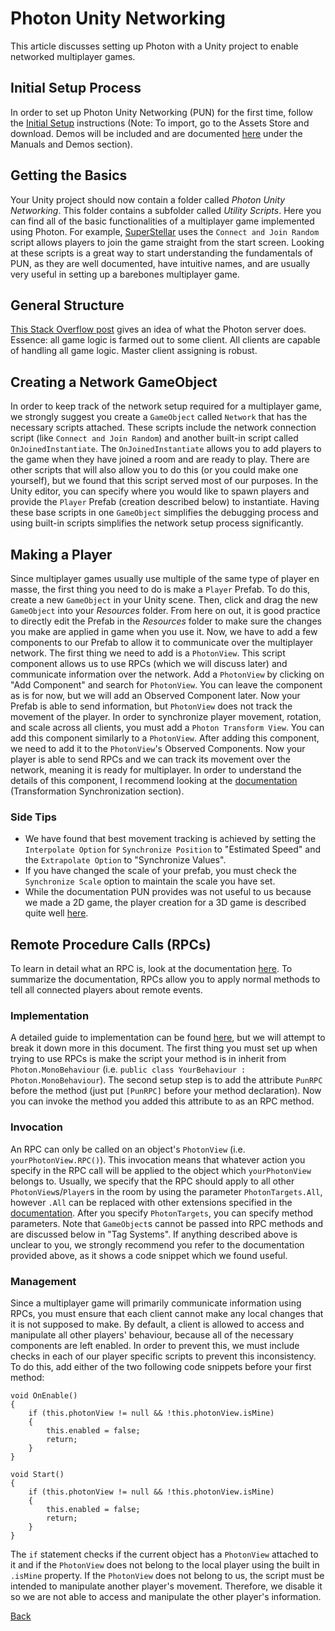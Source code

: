 # Photon Unity Networking

This article discusses setting up Photon with a Unity project to enable networked multiplayer games.

## Initial Setup Process

In order to set up Photon Unity Networking (PUN) for the first time, follow the [Initial Setup](https://doc.photonengine.com/en-us/pun/current/getting-started/initial-setup) instructions (Note: To import, go to the Assets Store and download. Demos will be included and are documented [here](https://doc.photonengine.com/en-us/pun/current/getting-started/pun-intro) under the Manuals and Demos section).

## Getting the Basics

Your Unity project should now contain a folder called _Photon Unity Networking_. This folder contains a subfolder called _Utility Scripts_. Here you can find all of the basic functionalities of a multiplayer game implemented using Photon. For example, [SuperStellar](https://github.com/UVASGD/spring-2017-superstellar) uses the `Connect and Join Random` script allows players to join the game straight from the start screen. Looking at these scripts is a great way to start understanding the fundamentals of PUN, as they are well documented, have intuitive names, and are usually very useful in setting up a barebones multiplayer game.

## General Structure

[This Stack Overflow post](http://stackoverflow.com/questions/37743191/when-to-use-photon-networking-master-client) gives an idea of what the Photon server does. Essence: all game logic is farmed out to some client. All clients are capable of handling all game logic. Master client assigning is robust.

## Creating a Network GameObject

In order to keep track of the network setup required for a multiplayer game, we strongly suggest you create a `GameObject` called `Network` that has the necessary scripts attached. These scripts include the network connection script (like `Connect and Join Random`) and another built-in script called `OnJoinedInstantiate`. The `OnJoinedInstantiate` allows you to add players to the game when they have joined a room and are ready to play. There are other scripts that will also allow you to do this (or you could make one yourself), but we found that this script served most of our purposes.  In the Unity editor, you can specify where you would like to spawn players and provide the `Player` Prefab (creation described below) to instantiate. Having these base scripts in one `GameObject` simplifies the debugging process and using built-in scripts simplifies the network setup process significantly.

## Making a Player

Since multiplayer games usually use multiple of the same type of player en masse, the first thing you need to do is make a `Player` Prefab. To do this, create a new `GameObject` in your Unity scene. Then, click and drag the new `GameObject` into your _Resources_ folder. From here on out, it is good practice to directly edit the Prefab in the _Resources_ folder to make sure the changes you make are applied in game when you use it. Now, we have to add a few components to our Prefab to allow it to communicate over the multiplayer network. The first thing we need to add is a `PhotonView`. This script component allows us to use RPCs (which we will discuss later) and communicate information over the network. Add a `PhotonView` by clicking on "Add Component" and search for `PhotonView`. You can leave the component as is for now, but we will add an Observed Component later. Now your Prefab is able to send information, but `PhotonView` does not track the movement of the player. In order to synchronize player movement, rotation, and scale across all clients, you must add a `Photon Transform View`. You can add this component similarly to a `PhotonView`. After adding this component, we need to add it to the `PhotonView`'s Observed Components. Now your player is able to send RPCs and we can track its movement over the network, meaning it is ready for multiplayer. In order to understand the details of this component, I recommend looking at the [documentation](https://doc.photonengine.com/en-us/pun/current/tutorials/pun-basics-tutorial/player-networking#trans_sync) (Transformation Synchronization section).

### Side Tips

* We have found that best movement tracking is achieved by setting the `Interpolate Option` for `Synchronize Position` to "Estimated Speed" and the `Extrapolate Option` to "Synchronize Values".
* If you have changed the scale of your prefab, you must check the `Synchronize Scale` option to maintain the scale you have set.
* While the documentation PUN provides was not useful to us because we made a 2D game, the player creation for a 3D game is described quite well [here](https://doc.photonengine.com/en-us/pun/current/tutorials/pun-basics-tutorial/player-prefab).

## Remote Procedure Calls (RPCs)

To learn in detail what an RPC is, look at the documentation [here](https://doc.photonengine.com/en-us/pun/current/manuals-and-demos/rpcsandraiseevent). To summarize the documentation, RPCs allow you to apply normal methods to tell all connected players about remote events. 

### Implementation

A detailed guide to implementation can be found [here](https://doc.photonengine.com/en-us/pun/current/manuals-and-demos/rpcsandraiseevent), but we will attempt to break it down more in this document. The first thing you must set up when trying to use RPCs is make the script your method is in inherit from `Photon.MonoBehaviour` (i.e. `public class YourBehaviour : Photon.MonoBehaviour`). The second setup step is to add the attribute `PunRPC` before the method (just put `[PunRPC]` before your method declaration). Now you can invoke the method you added this attribute to as an RPC method.

### Invocation

An RPC can only be called on an object's `PhotonView` (i.e. `yourPhotonView.RPC()`). This invocation means that whatever action you specify in the RPC call will be applied to the object which `yourPhotonView` belongs to. Usually, we specify that the RPC should apply to all other `PhotonView`s/`Player`s in the room by using the parameter `PhotonTargets.All`, however `.All` can be replaced with other extensions specified in the [documentation](https://doc.photonengine.com/en-us/pun/current/manuals-and-demos/rpcsandraiseevent). After you specify `PhotonTargets`, you can specify method parameters. Note that `GameObject`s cannot be passed into RPC methods and are discussed below in "Tag Systems". If anything described above is unclear to you, we strongly recommend you refer to the documentation provided above, as it shows a code snippet which we found useful.

### Management

Since a multiplayer game will primarily communicate information using RPCs, you must ensure that each client cannot make any local changes that it is not supposed to make. By default, a client is allowed to access and manipulate all other players' behaviour, because all of the necessary components are left enabled. In order to prevent this, we must include checks in each of our player specific scripts to prevent this inconsistency. To do this, add either of the two following code snippets before your first method:

```
void OnEnable()
{
	if (this.photonView != null && !this.photonView.isMine) 
	{
		this.enabled = false;
		return;
	}
}

void Start()
{
	if (this.photonView != null && !this.photonView.isMine) 
	{
		this.enabled = false;
		return;
	}
}
```

The `if` statement checks if the current object has a `PhotonView` attached to it and if the `PhotonView` does not belong to the local player using the built in `.isMine` property. If the `PhotonView` does not belong to us, the script must be intended to manipulate another player's movement. Therefore, we disable it so we are not able to access and manipulate the other player's information.

[Back](./index.md)